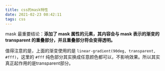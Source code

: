 ```yaml
---
title: css的mask特性
date: 2021-02-23 08:42:11
tags: css
---
```


mask 最重要结论：**添加了 mask 属性的元素，其内容会与 mask 表示的渐变的 transparent 的重叠部分，并且重叠部分将会变得透明。**

值得注意的是，上面的渐变使用的是 `linear-gradient(90deg, transparent, #fff)`，这里的 `#fff` 纯色部分其实换成任意颜色都可以，不影响效果。所以其实真正起作用的是transparent部分。

